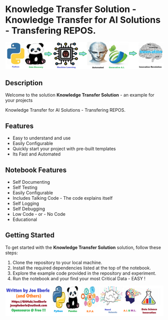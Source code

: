 
# Knowledge Transfer Solution - Knowledge Transfer for AI Solutions - Transfering REPOS. 

![Code Logo](code.png)
## Description

Welcome to the solution **Knowledge Transfer Solution** - an example for your projects

Knowledge Transfer for AI Solutions - Transfering REPOS. 
    
## Features
- Easy to understand and use  
- Easily Configurable 
- Quickly start your project with pre-built templates
- Its Fast and Automated
    
## Notebook Features
- Self Documenting 
- Self Testing 
- Easily Configurable
- Includes Talking Code - The code explains itself
- Self Logging 
- Self Debugging 
- Low Code - or - No Code
- Educational 
    
## Getting Started
To get started with the **Knowledge Transfer Solution** solution, follow these steps:
1. Clone the repository to your local machine.
2. Install the required dependencies listed at the top of the notebook.
3. Explore the example code provided in the repository and experiment.
4. Run the notebook and your find your most Critical Data - EASY !
    
![Code Logo](developer.png)
    